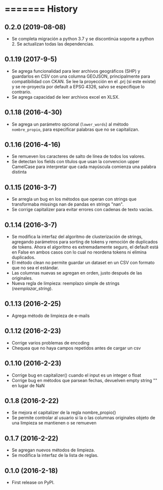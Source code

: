 =======
History
=======

0.2.0 (2019-08-08)
------------------

* Se completa migración a python 3.7 y se discontinúa soporte a python 2. Se actualizan todas las dependencias.

0.1.19 (2017-9-5)
------------------

* Se agrega funcionalidad para leer archivos geográficos (SHP) y guardarlos en CSV con una columna GEOJSON, principalmente para compatibilidad con CKAN. Se lee la proyección en el .prj (si este existe) y se re-proyecta por default a EPSG 4326, salvo se especifique lo contrario.
* Se agrega capacidad de leer archivos excel en XLSX.

0.1.18 (2016-4-30)
------------------

* Se agrega un parámetro opcional (`lower_words`) al método `nombre_propio`, para especificar palabras que no se capitalizan.


0.1.16 (2016-4-16)
------------------

* Se remueven los caracteres de salto de línea de todos los valores.
* Se detectan los fields con títulos que usan la convencion upper CamelCase para interpretar que cada mayúscula comienza una palabra distinta

0.1.15 (2016-3-7)
------------------

* Se arregla un bug en los métodos que operan con strings que transformaba missings nan de pandas en strings "nan".
* Se corrige capitalizer para evitar errores con cadenas de texto vacías.

0.1.14 (2016-3-7)
------------------

* Se modifica la interfaz del algoritmo de clusterización de strings, agregando parámetros para sorting de tokens y remoción de duplicados de tokens. Ahora el algoritmo es extremadamente seguro, el default está en False en ambos casos con lo cual no reordena tokens ni elimina duplicados. 
* El método clean no permite guardar un dataset en un CSV con formato que no sea el estándar.
* Las columnas nuevas se agregan en orden, justo después de las originales.
* Nueva regla de limpieza: reemplazo simple de strings (*reemplazar_string*).

0.1.13 (2016-2-25)
------------------

* Agrega método de limpieza de e-mails

0.1.12 (2016-2-23)
------------------

* Corrige varios problemas de encoding
* Chequea que no haya campos repetidos antes de cargar un csv

0.1.10 (2016-2-23)
------------------

* Corrige bug en capitalizer() cuando el input es un integer o float
* Corrige bug en métodos que parsean fechas, devuelven empty string "" en lugar de NaN

0.1.8 (2016-2-22)
------------------

* Se mejora el capitalizer de la regla nombre_propio()
* Se permite controlar al usuario si la o las columnas originales objeto de una limpieza se mantienen o se remueven

0.1.7 (2016-2-22)
------------------

* Se agregan nuevos métodos de limpieza.
* Se modifica la interfaz de la lista de reglas.

0.1.0 (2016-2-18)
------------------

* First release on PyPI.

